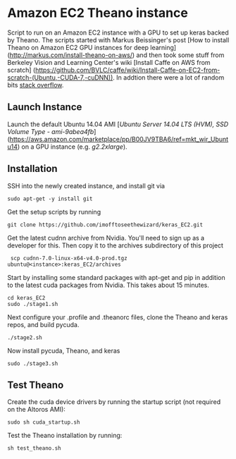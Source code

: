 # Amazon EC2 Theano instance #

Script to run on an Amazon EC2 instance with a GPU to set up keras backed by Theano.
The scripts started with Markus Beissinger's post 
[How to install Theano on Amazon EC2 GPU instances for deep learning]
(http://markus.com/install-theano-on-aws/) and then took some stuff from
Berkeley Vision and Learning Center's wiki
[Install Caffe on AWS from scratch]
(https://github.com/BVLC/caffe/wiki/Install-Caffe-on-EC2-from-scratch-(Ubuntu,-CUDA-7,-cuDNN)).
In addtion there were a lot of random bits [stack overflow](http://stackoverflow.com).

## Launch Instance ##

Launch the default Ubuntu 14.04 AMI
[*Ubuntu Server 14.04 LTS (HVM), SSD Volume Type - ami-9abea4fb*]
(https://aws.amazon.com/marketplace/pp/B00JV9TBA6/ref=mkt_wir_Ubuntu14)
on a GPU instance (e.g. *g2.2xlarge*).

## Installation

SSH into the newly created instance, and install git via

    sudo apt-get -y install git

Get the setup scripts by running

    git clone https://github.com/imofftoseethewizard/keras_EC2.git

Get the latest cudnn archive from Nvidia. You'll need to sign up as a developer for this.
Then copy it to the archives subdirectory of this project

     scp cudnn-7.0-linux-x64-v4.0-prod.tgz ubuntu@<instance>:keras_EC2/archives

Start by installing some standard packages with apt-get and pip in addition to the latest
cuda packages from Nvidia. This takes about 15 minutes.

    cd keras_EC2
    sudo ./stage1.sh

Next configure your .profile and .theanorc files, clone the Theano and keras repos,
and build pycuda.

    ./stage2.sh

Now install pycuda, Theano, and keras

    sudo ./stage3.sh

## Test Theano ##

Create the cuda device drivers by running the startup script (not required on the Altoros AMI):

    sudo sh cuda_startup.sh

Test the Theano installation by running:

    sh test_theano.sh
